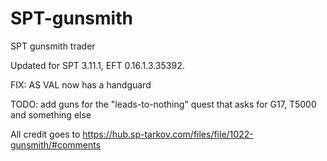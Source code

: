 # SPT-gunsmith
SPT gunsmith trader

Updated for SPT 3.11.1, EFT 0.16.1.3.35392.

FIX: AS VAL now has a handguard

TODO: add guns for the "leads-to-nothing" quest that asks for G17, T5000 and something else

All credit goes to https://hub.sp-tarkov.com/files/file/1022-gunsmith/#comments
